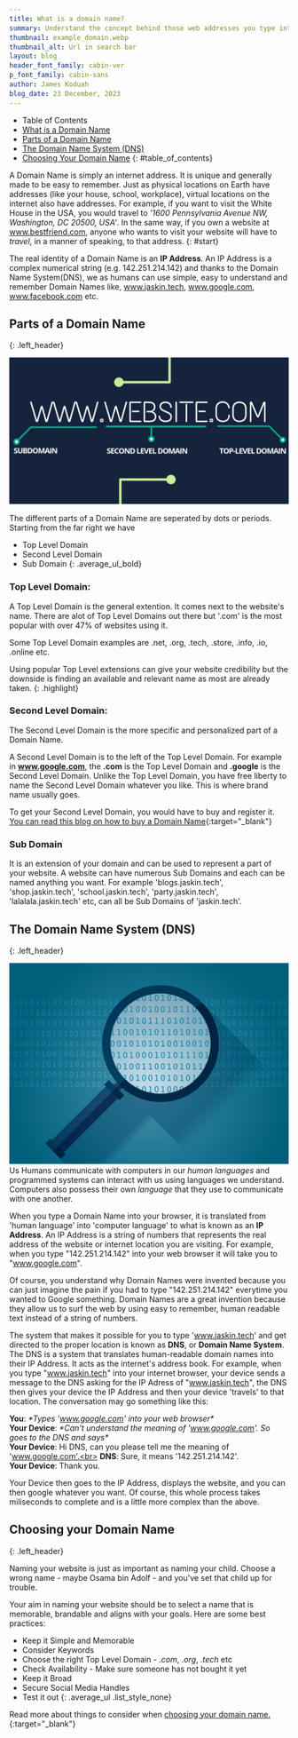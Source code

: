 ```yaml
---
title: What is a domain name?
summary: Understand the concept behind those web addresses you type into your internet browser and see how you can apply this knowledge when deciding on your own domain name.
thumbnail: example_domain.webp
thumbnail_alt: Url in search bar
layout: blog
header_font_family: cabin-ver
p_font_family: cabin-sans
author: James Koduah
blog_date: 23 December, 2023
---
```


* Table of Contents
* [What is a Domain Name](#start)
* [Parts of a Domain Name](#parts-of-a-domain-name)
* [The Domain Name System (DNS)](#the-domain-name-system-dns)
* [Choosing Your Domain Name](#choosing-your-domain-name)
{: #table_of_contents}

A Domain Name is simply an internet address. It is unique and generally made to be easy to remember. Just as physical locations on Earth have addresses (like your house, school, workplace), virtual locations on the internet also have addresses. For example, if you want to visit the White House in the USA, you would travel to *'1600 Pennsylvania Avenue NW, Washington, DC 20500, USA'*.
In the same way, if you own a website at www.bestfriend.com, anyone who wants to visit your website will have to *travel*, in a manner of speaking, to that address.
{: #start}

The real identity of a Domain Name is an **IP Address**. An IP Address is a complex numerical string (e.g. 142.251.214.142) and thanks to the Domain Name System(DNS), we as humans can use simple, easy to understand and remember Domain Names like, www.jaskin.tech, www.google.com, www.facebook.com etc. 

## Parts of a Domain Name
{: .left_header}

![Parts of a domain name](/images/parts-of-domain-name.jpg)

The different parts of a Domain Name are seperated by dots or periods. Starting from the far right we have

* Top Level Domain
* Second Level Domain
* Sub Domain 
{: .average_ul_bold}

### Top Level Domain:

A Top Level Domain is the general extention. It comes next to the website's name. There are alot of Top Level Domains out there but '.com' is the most popular with over 47% of websites using it.

Some Top Level Domain examples are .net, .org, .tech, .store, .info, .io, .online etc.

Using popular Top Level extensions can give your website credibility but the downside is finding an available and relevant name as most are already taken.
{: .highlight}



### Second Level Domain:
The Second Level Domain is the more specific and personalized part of a Domain Name.

A Second Level Domain is to the left of the Top Level Domain. For example in **www.google.com**, the **.com** is the Top Level Domain and **.google** is the Second Level Domain. Unlike the Top Level Domain, you have free liberty to name the Second Level Domain whatever you like. This is where brand name usually goes.

To get your Second Level Domain, you would have to buy and register it. [You can read this blog on how to buy a Domain Name](/blogs/buying-a-domain-name){:target="_blank"}

### Sub Domain
It is an extension of your domain and can be used to represent a part of your website. A website can have numerous Sub Domains and each can be named anything you want. For example 'blogs.jaskin.tech', 'shop.jaskin.tech', 'school.jaskin.tech', 'party.jaskin.tech', 'lalalala.jaskin.tech' etc, can all be Sub Domains of 'jaskin.tech'.


## The Domain Name System (DNS)
{: .left_header}

![Magnifing glass over binary code](/images/OILI620.jpg)
Us Humans communicate with computers in our *human languages* and programmed systems can interact with us using languages we understand. Computers also possess their own *language* that they use to communicate with one another.

When you type a Domain Name into your browser, it is translated from 'human language' into 'computer language' to what is known as an **IP Address**.
An IP Address is a string of numbers that represents the real address of the website or internet location you are visiting. For example, when you type "142.251.214.142" into your web browser it will take you to "www.google.com".

Of course, you understand why Domain Names were invented because you can just imagine the pain if you had to type "142.251.214.142" everytime you wanted to Google something. Domain Names are a great invention because they allow us to surf the web by using easy to remember, human readable text instead of a string of numbers.

The system that makes it possible for you to type 'www.jaskin.tech' and get directed to the proper location is known as **DNS**, or **Domain Name System**. The DNS is a system that translates human-readable domain names into their IP Address. It acts as the internet's address book. For example, when you type "www.jaskin.tech" into your internet browser, your device sends a message to the DNS asking for the IP Adress of "www.jaskin.tech", the DNS then gives your device the IP Address and then your device 'travels' to that location. The conversation may go something like this:

**You**: *\*Types 'www.google.com' into your web browser\**<br>
**Your Device**: *\*Can't understand the meaning of 'www.google.com'. So goes to the DNS and says\**<br>
**Your Device**: Hi DNS, can you please tell me the meaning of 'www.google.com'.<br>
**DNS**: Sure, it means '142.251.214.142'.<br>
**Your Device**: Thank you.<br>

Your Device then goes to the IP Address, displays the website, and you can then google whatever you want. Of course, this whole process takes miliseconds to complete and is a little more complex than the above.



## Choosing your Domain Name
{: .left_header}

Naming your website is just as important as naming your child. Choose a wrong name - maybe Osama bin Adolf - and you've set that child up for trouble.

Your aim in naming your website should be to select a name that is memorable, brandable and aligns with your goals. Here are some best practices:

* Keep it Simple and Memorable
* Consider Keywords
* Choose the right Top Level Domain - *.com*, *.org*, *.tech* etc
* Check Availability - Make sure someone has not bought it yet
* Keep it Broad
* Secure Social Media Handles
* Test it out
{: .average_ul .list_style_none}

Read more about things to consider when [choosing your domain name.](/){:target="_blank"}